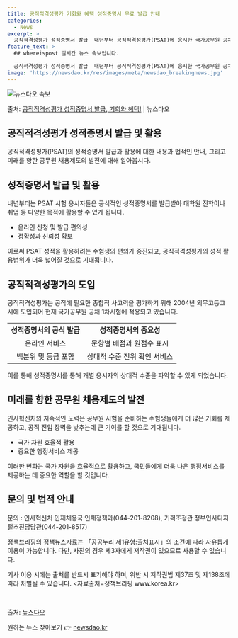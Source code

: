```yaml
---
title: 공직적격성평가 기회와 혜택 성적증명서 무료 발급 안내
categories:
  - News
excerpt: >
  공직적격성평가 성적증명서 발급  내년부터 공직적격성평가(PSAT)에 응시한 국가공무원 공채시험 수험생은 성적…
feature_text: >
  ## whereispost 실시간 뉴스 속보입니다.

  공직적격성평가 성적증명서 발급  내년부터 공직적격성평가(PSAT)에 응시한 국가공무원 공채시험 수험생은 성적…
image: 'https://newsdao.kr/res/images/meta/newsdao_breakingnews.jpg'
---
```


![뉴스다오 속보](https://newsdao.kr/res/images/meta/newsdao_breakingnews.jpg)

<p>출처: <a href="https://newsdao.kr/4385" rel="dofollow">공직적격성평가 성적증명서 발급, 기회와 혜택!</a> | 뉴스다오</p>

<h2 data-ke-size="size26">공직적격성평가 성적증명서 발급 및 활용</h2>
<p data-ke-size="size16">공직적격성평가(PSAT)의 성적증명서 발급과 활용에 대한 내용과 법적인 안내, 그리고 미래를 향한 공무원 채용제도의 발전에 대해 알아봅시다.</p>

<h2 data-ke-size="size24">성적증명서 발급 및 활용</h2>
<p data-ke-size="size16">내년부터는 PSAT 시험 응시자들은 공식적인 성적증명서를 발급받아 대학원 진학이나 취업 등 다양한 목적에 활용할 수 있게 됩니다.</p>
<ul>
  <li>온라인 신청 및 발급 편의성</li>
  <li>정확성과 신뢰성 확보</li>
</ul>
<p data-ke-size="size16">이로써 PSAT 성적을 활용하려는 수험생의 편의가 증진되고, 공직적격성평가의 성적 활용범위가 더욱 넓어질 것으로 기대됩니다.</p>

<h2 data-ke-size="size24">공직적격성평가의 도입</h2>
<p data-ke-size="size16">공직적격성평가는 공직에 필요한 종합적 사고력을 평가하기 위해 2004년 외무고등고시에 도입되어 현재 국가공무원 공채 1차시험에 적용되고 있습니다.</p>
<table>
  <tr>
    <td style="text-align: center; height: 17px;"><b>성적증명서의 공식 발급</b></td>
    <td style="text-align: center; height: 17px;"><b>성적증명서의 중요성</b></td>
  </tr>
  <tr>
    <td style="text-align: center; height: 17px;">온라인 서비스</td>
    <td style="text-align: center; height: 17px;">문항별 배점과 원점수 표시</td>
  </tr>
  <tr>
    <td style="text-align: center; height: 17px;">백분위 및 등급 포함</td>
    <td style="text-align: center; height: 17px;">상대적 수준 진위 확인 서비스</td>
  </tr>
</table>
<p data-ke-size="size16">이를 통해 성적증명서를 통해 개별 응시자의 상대적 수준을 파악할 수 있게 되었습니다.</p>

<h2 data-ke-size="size24">미래를 향한 공무원 채용제도의 발전</h2>
<p data-ke-size="size16">인사혁신처의 지속적인 노력은 공무원 시험을 준비하는 수험생들에게 더 많은 기회를 제공하고, 공직 진입 장벽을 낮추는데 큰 기여를 할 것으로 기대됩니다.</p>
<ul>
  <li>국가 자원 효율적 활용</li>
  <li>중요한 행정서비스 제공</li>
</ul>
<p data-ke-size="size16">이러한 변화는 국가 자원을 효율적으로 활용하고, 국민들에게 더욱 나은 행정서비스를 제공하는 데 중요한 역할을 할 것입니다.</p>

<h2 data-ke-size="size24">문의 및 법적 안내</h2>
<p data-ke-size="size16">문의 : 인사혁신처 인재채용국 인재정책과(044-201-8208), 기획조정관 정부인사디지털추진담당관(044-201-8517)</p>
<p data-ke-size="size16">정책브리핑의 정책뉴스자료는 「공공누리 제1유형:출처표시」의 조건에 따라 자유롭게 이용이 가능합니다. 다만, 사진의 경우 제3자에게 저작권이 있으므로 사용할 수 없습니다.</p>
<p data-ke-size="size16">기사 이용 시에는 출처를 반드시 표기해야 하며, 위반 시 저작권법 제37조 및 제138조에 따라 처벌될 수 있습니다. <자료출처=정책브리핑 www.korea.kr></p>
<p data-ke-size="size16">&nbsp;</p>

<p data-ke-size="size16">출처: <a href="https://newsdao.kr/4385">뉴스다오</a></p> 

원하는 뉴스 찾아보기 👉 <a href="https://newsdao.kr" rel="dofollow">newsdao.kr</a>


